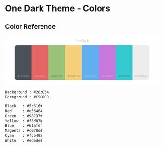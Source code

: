 # One Dark Theme - Colors

## Color Reference

![color_reference](onedark_w.png)

```
Background : #282C34
Foreground : #C5C6C8
```

```
Black   : #5c6169
Red     : #e56464
Green   : #98C379
Yellow  : #f5d07b
Blue    : #61afef
Magenta : #c678dd
Cyan    : #fcb495
White   : #ededed
```

